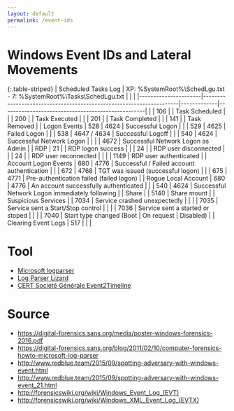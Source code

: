 ```yaml
---
layout: default
permalink: /event-ids
---
```


# Windows Event IDs and Lateral Movements 

{:.table-striped}
| Scheduled Tasks Log  | XP: %SystemRoot%\SchedLgu.txt - 7: %SystemRoot%\Tasks\SchedLgu.txt  |             |                                                   |
|----------------------|---------------------------------------------------------------------|-------------|---------------------------------------------------|
|                      | 106                                                                 |             | Task Scheduled                                    |
|                      | 200                                                                 |             | Task Executed                                     |
|                      | 201                                                                 |             | Task Completed                                    |
|                      | 141                                                                 |             | Task Removed                                      |
| Logon Events         | 528                                                                 | 4624        | Successful Logon                                  |
|                      | 529                                                                 | 4625        | Failed Logon                                      |
|                      | 538                                                                 | 4647 / 4634 | Successful Logoff                                 |
|                      | 540                                                                 | 4624        | Successful Network Logon                          |
|                      |                                                                     | 4672        | Successful Network Logon as Admin                 |
| RDP                  | 21                                                                  |             | RDP logon success                                 |
|                      | 24                                                                  |             | RDP user disconnected                             |
|                      | 24                                                                  |             | RDP user reconnected                              |
|                      |                                                                     | 1149        | RDP user authenticated                            |
| Account Logon Events | 680                                                                 | 4776        | Successful / Failed account authentication        |
|                      | 672                                                                 | 4768        | TGT was issued (successful logon)                 |
|                      | 675                                                                 | 4771        | Pre-authentication failed (failed logon)          |
| Rogue Local Account  | 680                                                                 | 4776        | An account successfully authenticated             |
|                      | 540                                                                 | 4624        | Successful Network Logon immediately following    |
| Share                |                                                                     | 5140        | Share mount                                       |
| Suspicious Services  |                                                                     | 7034        | Service crashed unexpectedly                      |
|                      |                                                                     | 7035        | Service sent a Start/Stop control                 |
|                      |                                                                     | 7036        | Service sent a started or stoped                  |
|                      |                                                                     | 7040        | Start type changed (Boot | On request | Disabled) |
| Clearing Event Logs  | 517                                                                 |             |                                                   |

# Tool

* [Microsoft logparser](https://www.microsoft.com/en-us/download/details.aspx?id=24659)
* [Log Parser Lizard](http://www.lizard-labs.com/log_parser_lizard.aspx)
* [CERT Société Générale Event2Timeline](https://github.com/certsocietegenerale/event2timeline)

# Source

* <https://digital-forensics.sans.org/media/poster-windows-forensics-2016.pdf>
* <https://digital-forensics.sans.org/blog/2011/02/10/computer-forensics-howto-microsoft-log-parser>
* <http://www.redblue.team/2015/09/spotting-adversary-with-windows-event.html>
* <http://www.redblue.team/2015/09/spotting-adversary-with-windows-event_21.html>
* <http://forensicswiki.org/wiki/Windows_Event_Log_(EVT)>
* <http://forensicswiki.org/wiki/Windows_XML_Event_Log_(EVTX)>